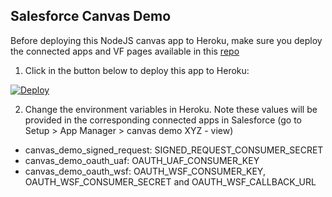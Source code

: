 ## Salesforce Canvas Demo

Before deploying this NodeJS canvas app to Heroku, make sure you deploy the connected apps and VF pages available in this [repo](https://github.com/CodeScience/canvas-demo)

1. Click in the button below to deploy this app to Heroku:

[![Deploy](https://www.herokucdn.com/deploy/button.png)](https://heroku.com/deploy)

2. Change the environment variables in Heroku. Note these values will be provided in the corresponding connected apps in Salesforce (go to Setup > App Manager > canvas demo XYZ - view)

* canvas_demo_signed_request: SIGNED_REQUEST_CONSUMER_SECRET
* canvas_demo_oauth_uaf: OAUTH_UAF_CONSUMER_KEY
* canvas_demo_oauth_wsf: OAUTH_WSF_CONSUMER_KEY, OAUTH_WSF_CONSUMER_SECRET and OAUTH_WSF_CALLBACK_URL